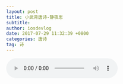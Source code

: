 ```yaml
---
layout: post
title: 小武背唐诗-静夜思
subtitle: 
author: iosdevlog
date: 2017-07-29 11:32:39 +0800
categories: 唐诗
tag: 诗
---
```


<audio controls="controls">
  <source src="https://firebasestorage.googleapis.com/v0/b/growth15-a8c59.appspot.com/o/2017%2F07%2F29%2F%E9%9D%99%E5%A4%9C%E6%80%9D.mp3?alt=media&token=45ba60af-d970-4bdd-9ff3-70139416020a" type="audio/mpeg" />
您的浏览器不支持播放音频
</audio>

